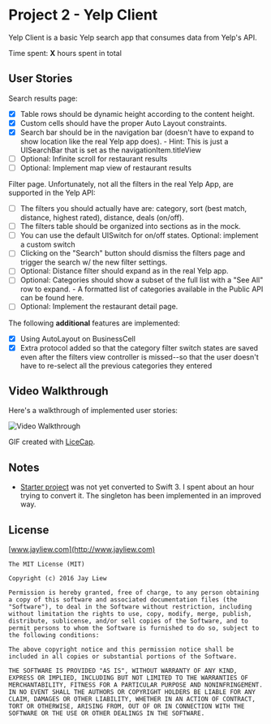 # Project 2 - Yelp Client

Yelp Client is a basic Yelp search app that consumes data from Yelp's API.

Time spent: **X** hours spent in total

## User Stories

Search results page:

- [x] Table rows should be dynamic height according to the content height.
- [x] Custom cells should have the proper Auto Layout constraints.
- [x] Search bar should be in the navigation bar (doesn't have to expand to show location like the real Yelp app does).
      - Hint: This is just a UISearchBar that is set as the navigationItem.titleView
- [ ] Optional: Infinite scroll for restaurant results
- [ ] Optional: Implement map view of restaurant results

Filter page. Unfortunately, not all the filters in the real Yelp App, are supported in the Yelp API:

- [ ] The filters you should actually have are: category, sort (best match, distance, highest rated), distance, deals (on/off).
- [ ] The filters table should be organized into sections as in the mock.
- [ ] You can use the default UISwitch for on/off states. Optional: implement a custom switch
- [ ] Clicking on the "Search" button should dismiss the filters page and trigger the search w/ the new filter settings.
- [ ] Optional: Distance filter should expand as in the real Yelp app.
- [ ] Optional: Categories should show a subset of the full list with a "See All" row to expand.
      - A formatted list of categories available in the Public API can be found here.
- [ ] Optional: Implement the restaurant detail page.

The following **additional** features are implemented:

- [x] Using AutoLayout on BusinessCell
- [x] Extra protocol added so that the category filter switch states are saved even after the filters view controller is missed--so that the user doesn't have to re-select all the previous categories they entered

## Video Walkthrough

Here's a walkthrough of implemented user stories:

<img src='http://i.imgur.com/link/to/your/gif/file.gif' title='Video Walkthrough' width='' alt='Video Walkthrough' />

GIF created with [LiceCap](http://www.cockos.com/licecap/).

## Notes

- [Starter project](https://github.com/jayliew/ios_yelp_swift) was not yet converted to Swift 3. I spent about an hour trying to convert it. The singleton has been implemented in an improved way.

## License

[www.jayliew.com](http://www.jayliew.com)

    The MIT License (MIT)

    Copyright (c) 2016 Jay Liew

    Permission is hereby granted, free of charge, to any person obtaining a copy of this software and associated documentation files (the "Software"), to deal in the Software without restriction, including without limitation the rights to use, copy, modify, merge, publish, distribute, sublicense, and/or sell copies of the Software, and to permit persons to whom the Software is furnished to do so, subject to the following conditions:

    The above copyright notice and this permission notice shall be included in all copies or substantial portions of the Software.

    THE SOFTWARE IS PROVIDED "AS IS", WITHOUT WARRANTY OF ANY KIND, EXPRESS OR IMPLIED, INCLUDING BUT NOT LIMITED TO THE WARRANTIES OF MERCHANTABILITY, FITNESS FOR A PARTICULAR PURPOSE AND NONINFRINGEMENT. IN NO EVENT SHALL THE AUTHORS OR COPYRIGHT HOLDERS BE LIABLE FOR ANY CLAIM, DAMAGES OR OTHER LIABILITY, WHETHER IN AN ACTION OF CONTRACT, TORT OR OTHERWISE, ARISING FROM, OUT OF OR IN CONNECTION WITH THE SOFTWARE OR THE USE OR OTHER DEALINGS IN THE SOFTWARE.
